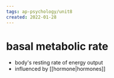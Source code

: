 ```yaml
---
tags: ap-psychology/unit8 
created: 2022-01-28
---
```


# basal metabolic rate

- body's resting rate of energy output
- influenced by [[hormone|hormones]] 
